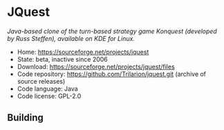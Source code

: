 # JQuest

_Java-based clone of the turn-based strategy game Konquest (developed by Russ Steffen), available on KDE for Linux._

- Home: https://sourceforge.net/projects/jquest
- State: beta, inactive since 2006
- Download: https://sourceforge.net/projects/jquest/files
- Code repository: https://github.com/Trilarion/jquest.git (archive of source releases)
- Code language: Java
- Code license: GPL-2.0

## Building

